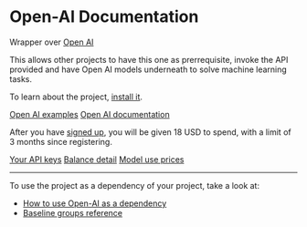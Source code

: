 # Open-AI Documentation

Wrapper over [Open AI](https://beta.openai.com/docs/introduction)

This allows other projects to have this one as prerrequisite, invoke the API provided and have Open AI models underneath to solve machine learning tasks.

To learn about the project, [install it](how-to/how-to-load-in-pharo.md).

[Open AI examples](https://beta.openai.com/examples/)
[Open AI documentation](https://beta.openai.com/docs/introduction)

After you have [signed up]((https://beta.openai.com/signup)), you will be given 18 USD to spend, with a limit of 3 months since registering.

[Your API keys](https://beta.openai.com/account/api-keys)
[Balance detail](https://beta.openai.com/account/usage)
[Model use prices](https://openai.com/api/pricing/)

---

To use the project as a dependency of your project, take a look at:

- [How to use Open-AI as a dependency](how-to/how-to-use-as-dependency-in-pharo.md)
- [Baseline groups reference](reference/Baseline-groups.md)
